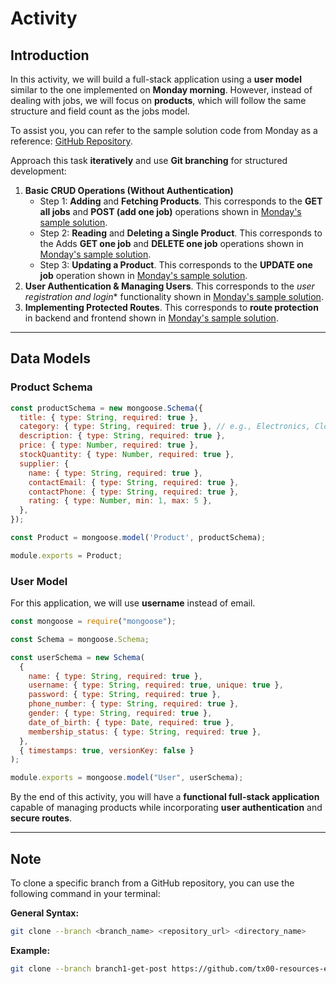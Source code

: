 # Activity

## Introduction

In this activity, we will build a full-stack application using a **user model** similar to the one implemented on **Monday morning**. However, instead of dealing with jobs, we will focus on **products**, which will follow the same structure and field count as the jobs model.

To assist you, you can refer to the sample solution code from Monday as a reference: [GitHub Repository](https://github.com/tx00-resources-en/week7-fepp-en).

Approach this task **iteratively** and use **Git branching** for structured development:

<!-- 
1. **Basic CRUD Operations (Without Authentication)**
   - Step 1: Adding and Fetching Products
   - Step 2: Reading and Deleting a Single Product
   - Step 3: Updating a Product
2. **User Authentication & Managing Users**
3. **Implementing Protected Routes**
-->

1. **Basic CRUD Operations (Without Authentication)**
   - Step 1: **Adding** and **Fetching Products**. This corresponds to the **GET all jobs** and **POST (add one job)** operations shown in [Monday's sample solution](https://github.com/tx00-resources-en/week7-fepp-en/tree/branch1-get-post).
   - Step 2: **Reading** and **Deleting a Single Product**. This corresponds to the Adds **GET one job** and **DELETE one job** operations shown in [Monday's sample solution](https://github.com/tx00-resources-en/week7-fepp-en/tree/branch1-get-post).
   - Step 3: **Updating a Product**. This corresponds to the **UPDATE one job** operation shown in [Monday's sample solution](https://github.com/tx00-resources-en/week7-fepp-en/tree/branch3-update-router).
2. **User Authentication & Managing Users**. This corresponds to the *user registration and login** functionality shown in [Monday's sample solution](https://github.com/tx00-resources-en/week7-fepp-en/tree/branch6-auth). 
3. **Implementing Protected Routes**. This corresponds to **route protection** in backend and frontend shown in [Monday's sample solution](https://github.com/tx00-resources-en/week7-fepp-en/tree/branch7-protect-jobs).

---

## Data Models

### **Product Schema**
```js
const productSchema = new mongoose.Schema({
  title: { type: String, required: true },
  category: { type: String, required: true }, // e.g., Electronics, Clothing, Furniture
  description: { type: String, required: true },
  price: { type: Number, required: true },
  stockQuantity: { type: Number, required: true },
  supplier: {
    name: { type: String, required: true },
    contactEmail: { type: String, required: true },
    contactPhone: { type: String, required: true },
    rating: { type: Number, min: 1, max: 5 },
  },
});

const Product = mongoose.model('Product', productSchema);

module.exports = Product;
```

### **User Model**
For this application, we will use **username** instead of email.

```js
const mongoose = require("mongoose");

const Schema = mongoose.Schema;

const userSchema = new Schema(
  {
    name: { type: String, required: true },
    username: { type: String, required: true, unique: true },
    password: { type: String, required: true },
    phone_number: { type: String, required: true },
    gender: { type: String, required: true },
    date_of_birth: { type: Date, required: true },
    membership_status: { type: String, required: true },
  },
  { timestamps: true, versionKey: false }
);

module.exports = mongoose.model("User", userSchema);
```

By the end of this activity, you will have a **functional full-stack application** capable of managing products while incorporating **user authentication** and **secure routes**.

---
## Note

To clone a specific branch from a GitHub repository, you can use the following command in your terminal:

**General Syntax:**
```sh
git clone --branch <branch_name> <repository_url> <directory_name>
```
**Example:**
```sh
git clone --branch branch1-get-post https://github.com/tx00-resources-en/week7-fepp-en.git branch1-get-post
```

